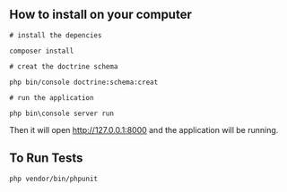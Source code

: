 ## How to install on your computer

`# install the depencies `

`composer install`

`# creat the doctrine schema `

`php bin/console doctrine:schema:creat`

`# run the application `

`php bin\console server run `

Then it will open http://127.0.0.1:8000 and the application will be running.

## To Run Tests

`php vendor/bin/phpunit`


